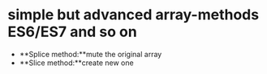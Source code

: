 # simple but advanced array-methods **ES6/ES7 and so on**

- **Splice method:**mute the original array
- **Slice method:**create new one
